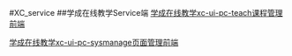 #XC_service
##学成在线教学Service端
[学成在线教学xc-ui-pc-teach课程管理前端](https://github.com/181junruo/xc-ui-pc-teach)

[学成在线教学xc-ui-pc-sysmanage页面管理前端](https://github.com/181junruo/xc-ui-pc-sysmanage)